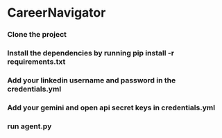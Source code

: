 # CareerNavigator
### Clone the project
### Install the dependencies by running pip install -r requirements.txt
### Add your linkedin username and password in the credentials.yml
### Add your gemini and open api secret keys in credentials.yml
### run agent.py
